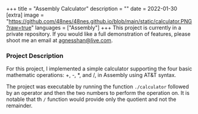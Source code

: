 +++
title = "Assembly Calculator"
description = ""
date = 2022-01-30
[extra]
image = "https://github.com/48nes/48nes.github.io/blob/main/static/calculator.PNG?raw=true"
languages = ["Assembly"]
+++
This project is currently in a private repository. If you would like a full demonstration of features, please shoot me an email at [agnesshan@live.com](mailto:agnesshan@live.com).

### Project Description
For this project, I implemented a simple calculator supporting the four basic mathematic operations: +, -, *, and /, in Assembly using AT&T syntax. 

The project was executable by running the function `./calculator` followed by an operator and then the two numbers to perform the operation on. It is notable that th `/` function would provide only the quotient and not the remainder.